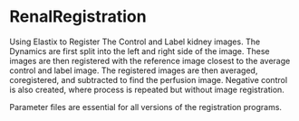 # RenalRegistration
Using Elastix to Register The Control and Label kidney images. The Dynamics are first split into the left and right side of the image. These images are then registered with the reference image closest to the average control and label image. The registered images are then averaged, coregistered, and subtracted to find the perfusion image.
Negative control is also created, where process is repeated but without image registration.

Parameter files are essential for all versions of the registration programs. 
